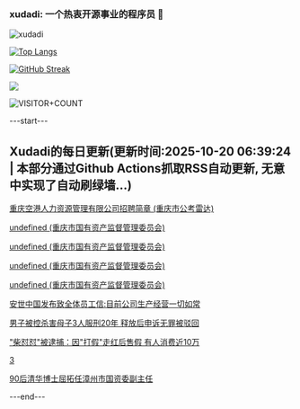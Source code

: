 ### xudadi: 一个热衷开源事业的程序员 👋

![xudadi](https://github-readme-stats-git-masterorgs-github-readme-stats-team.vercel.app/api?username=xudadi)

[![Top Langs](https://github-readme-stats.vercel.app/api/top-langs/?username=xudadi)](https://github.com/anuraghazra/github-readme-stats)

[![GitHub Streak](https://streak-stats.demolab.com?user=xudadi&locale=zh_Hans)](https://git.io/streak-stats)

![](https://raw.githubusercontent.com/xudadi/xudadi/main/assets/github-contribution-grid-snake.svg)

![VISITOR+COUNT](https://komarev.com/ghpvc/?username=xudadi&label=VISITOR+COUNT)


---start---

## Xudadi的每日更新(更新时间:2025-10-20 06:39:24 | 本部分通过Github Actions抓取RSS自动更新, 无意中实现了自动刷绿墙...)

[重庆空港人力资源管理有限公司招聘简章 (重庆市公考雷达)](https://www.gongkaoleida.com/article/2654448)

[undefined (重庆市国有资产监督管理委员会)](https://dadilab.github.io/feeds/all.xml)

[undefined (重庆市国有资产监督管理委员会)](https://dadilab.github.io/feeds/all.xml)

[undefined (重庆市国有资产监督管理委员会)](https://dadilab.github.io/feeds/all.xml)

[undefined (重庆市国有资产监督管理委员会)](https://dadilab.github.io/feeds/all.xml)

[安世中国发布致全体员工信:目前公司生产经营一切如常](https://m.163.com/news/article/KC8I05IK053469RG.html)

[男子被控杀害母子3人服刑20年 释放后申诉无罪被驳回](https://m.163.com/news/article/KC8T3EBO0514D3UH.html)

["柴怼怼"被逮捕：因"打假"走红后售假 有人消费近10万](https://m.163.com/news/article/KC8K7LRR0514R9P4.html)

[3](https://m.163.com/touch/news/sub/domestic)

[90后清华博士屈拓任漳州市国资委副主任](https://m.163.com/news/article/KC8R0B7A0514R9P4.html)

---end---
